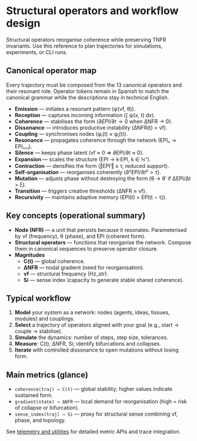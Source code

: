 # Structural operators and workflow design

Structural operators reorganise coherence while preserving TNFR invariants. Use this
reference to plan trajectories for simulations, experiments, or CLI runs.

## Canonical operator map

Every trajectory must be composed from the 13 canonical operators and their resonant role.
Operator tokens remain in Spanish to match the canonical grammar while the descriptions stay
in technical English.

- **Emission** — initiates a resonant pattern (φ(νf, θ)).
- **Reception** — captures incoming information (∫ ψ(x, t) dx).
- **Coherence** — stabilises the form ($∂EPI/∂t → 0$ when ΔNFR → 0).
- **Dissonance** — introduces productive instability (ΔNFR(t) > νf).
- **Coupling** — synchronises nodes (φᵢ(t) ≈ φⱼ(t)).
- **Resonance** — propagates coherence through the network (EPIₙ → EPIₙ₊₁).
- **Silence** — keeps phase latent (νf ≈ 0 ⇒ ∂EPI/∂t ≈ 0).
- **Expansion** — scales the structure (EPI → k·EPI, k ∈ ℕ⁺).
- **Contraction** — densifies the form (‖EPI′‖ ≥ τ, reduced support).
- **Self-organisation** — reorganises coherently ($∂²EPI/∂t² > τ$).
- **Mutation** — adjusts phase without destroying the form (θ → θ′ if ΔEPI/Δt > ξ).
- **Transition** — triggers creative thresholds (ΔNFR ≈ νf).
- **Recursivity** — maintains adaptive memory (EPI(t) = EPI(t − τ)).

## Key concepts (operational summary)

- **Node (NFR)** — a unit that persists because it resonates. Parameterised by νf (frequency),
  θ (phase), and EPI (coherent form).
- **Structural operators** — functions that reorganise the network. Compose them in canonical
  sequences to preserve operator closure.
- **Magnitudes**
  - **C(t)** — global coherence.
  - **ΔNFR** — nodal gradient (need for reorganisation).
  - **νf** — structural frequency (Hz_str).
  - **Si** — sense index (capacity to generate stable shared coherence).

## Typical workflow

1. **Model** your system as a network: nodes (agents, ideas, tissues, modules) and couplings.
2. **Select** a trajectory of operators aligned with your goal (e.g., start → couple →
   stabilise).
3. **Simulate** the dynamics: number of steps, step size, tolerances.
4. **Measure**: C(t), ΔNFR, Si; identify bifurcations and collapses.
5. **Iterate** with controlled dissonance to open mutations without losing form.

## Main metrics (glance)

- `coherence(traj) → C(t)` — global stability; higher values indicate sustained form.
- `gradient(state) → ΔNFR` — local demand for reorganisation (high = risk of collapse or
  bifurcation).
- `sense_index(traj) → Si` — proxy for structural sense combining νf, phase, and topology.

See [telemetry and utilities](telemetry.md) for detailed metric APIs and trace integration.
